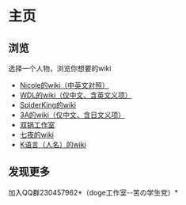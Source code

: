 ﻿主页
===================================

浏览
-----------------------------------
选择一个人物，浏览你想要的wiki
* [Nicole的wiki（中英文对照）](https://github.com/DogeStudio/Doge_Quotations/blob/master/Nicole_wiki.md)
* [WDL的wiki（仅中文、含英文义项）](https://github.com/DogeStudio/Doge_Quotations/blob/master/WDL_wiki.md)
* [SpiderKing的wiki](https://github.com/DogeStudio/Doge_Quotations/blob/master/spiderking_wiki.md)
* [3A的wiki（仅中文、含日文义项）](https://github.com/DogeStudio/Doge_Quotations/blob/master/3A_wiki.md)
* [双锅工作室](https://github.com/DogeStudio/Doge_Quotations/blob/master/sg-studio.md)
* [七夜的wiki](https://github.com/DogeStudio/Doge_Quotations/blob/master/qiye_wiki.md)
* [K语言（人名）的wiki](https://github.com/DogeStudio/Doge_Quotations/blob/master/klang_wiki.md)

发现更多
-----------------------------------
加入QQ群230457962*（doge工作室--苦の学生党）*
